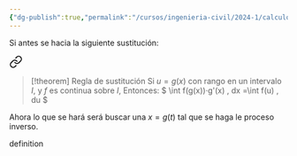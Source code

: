 ```yaml
---
{"dg-publish":true,"permalink":"/cursos/ingenieria-civil/2024-1/calculo-i/4-la-integral/sustitucion-inversa-y-sustitucion-trigonometrica/","tags":["ExMAT1610"]}
---
```



Si antes se hacia la siguiente sustitución:


<div class="transclusion internal-embed is-loaded"><a class="markdown-embed-link" href="/cursos/ingenieria-civil/2024-1/calculo-i/4-la-integral/regla-de-sustitucion/#1388eb" aria-label="Open link"><svg xmlns="http://www.w3.org/2000/svg" width="24" height="24" viewBox="0 0 24 24" fill="none" stroke="currentColor" stroke-width="2" stroke-linecap="round" stroke-linejoin="round" class="svg-icon lucide-link"><path d="M10 13a5 5 0 0 0 7.54.54l3-3a5 5 0 0 0-7.07-7.07l-1.72 1.71"></path><path d="M14 11a5 5 0 0 0-7.54-.54l-3 3a5 5 0 0 0 7.07 7.07l1.71-1.71"></path></svg></a><div class="markdown-embed">



> [!theorem] Regla de sustitución
> Si $u=g(x)$ con rango en un intervalo $I$, y $f$ es continua sobre $I$, Entonces:
> $
> \int f(g(x))·g'(x) \, dx =\int f(u) \, du 
> $

</div></div>


Ahora lo que se hará será buscar una $x=g(t)$ tal que se haga le proceso inverso.

definition